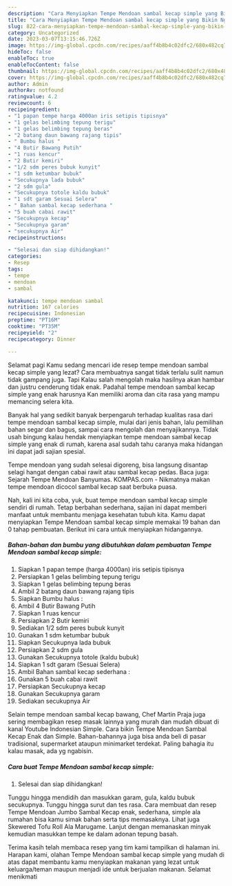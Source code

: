 ```yaml
---
description: "Cara Menyiapkan Tempe Mendoan sambal kecap simple yang Bikin Ngiler, Buat Buka Puasa Lezat"
title: "Cara Menyiapkan Tempe Mendoan sambal kecap simple yang Bikin Ngiler, Buat Buka Puasa Lezat"
slug: 822-cara-menyiapkan-tempe-mendoan-sambal-kecap-simple-yang-bikin-ngiler-buat-buka-puasa-lezat
category: Uncategorized
date: 2023-03-07T13:15:46.726Z
image: https://img-global.cpcdn.com/recipes/aaff4b8b4c02dfc2/680x482cq70/tempe-mendoan-sambal-kecap-simple-foto-resep-utama.jpg
hideToc: false
enableToc: true
enableTocContent: false
thumbnail: https://img-global.cpcdn.com/recipes/aaff4b8b4c02dfc2/680x482cq70/tempe-mendoan-sambal-kecap-simple-foto-resep-utama.jpg
cover: https://img-global.cpcdn.com/recipes/aaff4b8b4c02dfc2/680x482cq70/tempe-mendoan-sambal-kecap-simple-foto-resep-utama.jpg
author: Admin
authorAv: notfound
ratingvalue: 4.2
reviewcount: 6
recipeingredient:
- "1 papan tempe harga 4000an iris setipis tipisnya"
- "1 gelas belimbing tepung terigu"
- "1 gelas belimbing tepung beras"
- "2 batang daun bawang rajang tipis"
- " Bumbu halus "
- "4 Butir Bawang Putih"
- "1 ruas kencur"
- "2 Butir kemiri"
- "1/2 sdm peres bubuk kunyit"
- "1 sdm ketumbar bubuk"
- "Secukupnya lada bubuk"
- "2 sdm gula"
- "Secukupnya totole kaldu bubuk"
- "1 sdt garam Sesuai Selera"
- " Bahan sambal kecap sederhana "
- "5 buah cabai rawit"
- "Secukupnya kecap"
- "Secukupnya garam"
- "secukupnya Air"
recipeinstructions:

- "Selesai dan siap dihidangkan!"
categories:
- Resep
tags:
- tempe
- mendoan
- sambal

katakunci: tempe mendoan sambal 
nutrition: 167 calories
recipecuisine: Indonesian
preptime: "PT16M"
cooktime: "PT35M"
recipeyield: "2"
recipecategory: Dinner

---
```



Selamat pagi Kamu sedang mencari ide resep tempe mendoan sambal kecap simple yang lezat? Cara membuatnya sangat tidak terlalu sulit namun tidak gampang juga. Tapi Kalau salah mengolah maka hasilnya akan hambar dan justru cenderung tidak enak. Padahal tempe mendoan sambal kecap simple yang enak harusnya Kan memiliki aroma dan cita rasa yang mampu memancing selera kita.


Banyak hal yang sedikit banyak berpengaruh terhadap kualitas rasa dari tempe mendoan sambal kecap simple, mulai dari jenis bahan, lalu pemilihan bahan segar dan bagus, sampai cara mengolah dan menyajikannya. Tidak usah bingung kalau hendak menyiapkan tempe mendoan sambal kecap simple yang enak di rumah, karena asal sudah tahu caranya maka hidangan ini dapat jadi sajian spesial.

Tempe mendoan yang sudah selesai digoreng, bisa langsung disantap selagi hangat dengan cabai rawit atau sambal kecap pedas. Baca juga: Sejarah Tempe Mendoan Banyumas. KOMPAS.com - Nikmatnya makan tempe mendoan dicocol sambal kecap saat berbuka puasa.


Nah, kali ini kita coba, yuk, buat tempe mendoan sambal kecap simple sendiri di rumah. Tetap berbahan sederhana, sajian ini dapat memberi manfaat untuk membantu menjaga kesehatan tubuh kita. Kamu dapat menyiapkan Tempe Mendoan sambal kecap simple memakai 19 bahan dan 0 tahap pembuatan. Berikut ini cara untuk menyiapkan hidangannya.

<!--inarticleads1-->

##### Bahan-bahan dan bumbu yang dibutuhkan dalam pembuatan Tempe Mendoan sambal kecap simple:

1. Siapkan 1 papan tempe (harga 4000an) iris setipis tipisnya
1. Persiapkan 1 gelas belimbing tepung terigu
1. Siapkan 1 gelas belimbing tepung beras
1. Ambil 2 batang daun bawang rajang tipis
1. Siapkan  Bumbu halus :
1. Ambil 4 Butir Bawang Putih
1. Siapkan 1 ruas kencur
1. Persiapkan 2 Butir kemiri
1. Sediakan 1/2 sdm peres bubuk kunyit
1. Gunakan 1 sdm ketumbar bubuk
1. Siapkan Secukupnya lada bubuk
1. Persiapkan 2 sdm gula
1. Gunakan Secukupnya totole (kaldu bubuk)
1. Siapkan 1 sdt garam (Sesuai Selera)
1. Ambil  Bahan sambal kecap sederhana :
1. Gunakan 5 buah cabai rawit
1. Persiapkan Secukupnya kecap
1. Gunakan Secukupnya garam
1. Sediakan secukupnya Air


Selain tempe mendoan sambal kecap bawang, Chef Martin Praja juga sering membagikan resep masak lainnya yang murah dan mudah dibuat di kanal Youtube Indonesian Simple. Cara bikin Tempe Mendoan Sambal Kecap Enak dan Simple. Bahan-bahannya juga bisa anda beli di pasar tradisional, supermarket ataupun minimarket terdekat. Paling bahagia itu kalau masak, ada yg ngabisin. 

<!--inarticleads2-->

##### Cara buat Tempe Mendoan sambal kecap simple:


1. Selesai dan siap dihidangkan!

Tunggu hingga mendidih dan masukkan garam, gula, kaldu bubuk secukupnya. Tunggu hingga surut dan tes rasa. Cara membuat dan resep Tempe Mendoan Jumbo Sambal Kecap enak, sederhana, simple ala rumahan bisa kamu simak bahan serta tips memasaknya. Lihat juga Skewered Tofu Roll Ala Marugame. Lanjut dengan memanaskan minyak kemudian masukkan tempe ke dalam adonan tepung basah. 

Terima kasih telah membaca resep yang tim kami tampilkan di halaman ini. Harapan kami, olahan Tempe Mendoan sambal kecap simple yang mudah di atas dapat membantu kamu menyiapkan makanan yang lezat untuk keluarga/teman maupun menjadi ide untuk berjualan makanan. Selamat menikmati
